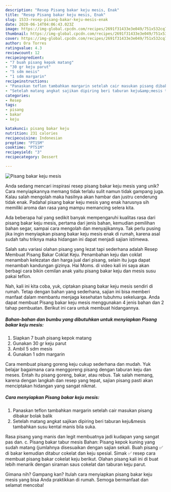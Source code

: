 ```yaml
---
description: "Resep Pisang bakar keju mesis, Enak"
title: "Resep Pisang bakar keju mesis, Enak"
slug: 1533-resep-pisang-bakar-keju-mesis-enak
date: 2020-06-14T04:06:43.023Z
image: https://img-global.cpcdn.com/recipes/2691f31433e3e049/751x532cq70/pisang-bakar-keju-mesis-foto-resep-utama.jpg
thumbnail: https://img-global.cpcdn.com/recipes/2691f31433e3e049/751x532cq70/pisang-bakar-keju-mesis-foto-resep-utama.jpg
cover: https://img-global.cpcdn.com/recipes/2691f31433e3e049/751x532cq70/pisang-bakar-keju-mesis-foto-resep-utama.jpg
author: Ora Torres
ratingvalue: 4.3
reviewcount: 12
recipeingredient:
- "7 buah pisang kepok matang"
- "30 gr keju parut"
- "5 sdm mesis"
- "1 sdm margarin"
recipeinstructions:
- "Panaskan teflon tambahkan margarin setelah cair masukan pisang dibakar bolak balik"
- "Setelah matang angkat sajikan dipiring beri taburan keju&amp;mesis tambahkan susu kental manis bila suka."
categories:
- Resep
tags:
- pisang
- bakar
- keju

katakunci: pisang bakar keju 
nutrition: 231 calories
recipecuisine: Indonesian
preptime: "PT15M"
cooktime: "PT51M"
recipeyield: "3"
recipecategory: Dessert

---
```



![Pisang bakar keju mesis](https://img-global.cpcdn.com/recipes/2691f31433e3e049/751x532cq70/pisang-bakar-keju-mesis-foto-resep-utama.jpg)

Anda sedang mencari inspirasi resep pisang bakar keju mesis yang unik? Cara menyiapkannya memang tidak terlalu sulit namun tidak gampang juga. Kalau salah mengolah maka hasilnya akan hambar dan justru cenderung tidak enak. Padahal pisang bakar keju mesis yang enak harusnya sih memiliki aroma dan rasa yang mampu memancing selera kita.

Ada beberapa hal yang sedikit banyak mempengaruhi kualitas rasa dari pisang bakar keju mesis, pertama dari jenis bahan, kemudian pemilihan bahan segar, sampai cara mengolah dan menyajikannya. Tak perlu pusing jika ingin menyiapkan pisang bakar keju mesis enak di rumah, karena asal sudah tahu triknya maka hidangan ini dapat menjadi sajian istimewa.

Salah satu variasi olahan pisang yang lezat tapi sederhana adalah Resep Membuat Pisang Bakar Coklat Keju. Penambahan keju dan coklat menambah kelezatan dan harga jual dari pisang, selain itu juga dapat menambah kandungan gizinya. Hai Moms. di video kali ini saya akan berbagi cara bikin cemilan anak yaitu pisang bakar keju dan mesis susu pakai teflon.


Nah, kali ini kita coba, yuk, ciptakan pisang bakar keju mesis sendiri di rumah. Tetap dengan bahan yang sederhana, sajian ini bisa memberi manfaat dalam membantu menjaga kesehatan tubuhmu sekeluarga. Anda dapat membuat Pisang bakar keju mesis menggunakan 4 jenis bahan dan 2 tahap pembuatan. Berikut ini cara untuk membuat hidangannya.

<!--inarticleads1-->

##### Bahan-bahan dan bumbu yang dibutuhkan untuk menyiapkan Pisang bakar keju mesis:

1. Siapkan 7 buah pisang kepok matang
1. Gunakan 30 gr keju parut
1. Ambil 5 sdm mesis
1. Gunakan 1 sdm margarin


Cara membuat pisang goreng keju cukup sederhana dan mudah. Yuk belajar bagaimana cara menggoreng pisang dengan taburan keju dan meses. Entah itu pisang goreng, bakar, atau rebus. Tak salah memang, karena dengan langkah dan resep yang tepat, sajian pisang pasti akan menciptakan hidangan yang sangat nikmat. 

<!--inarticleads2-->

##### Cara menyiapkan Pisang bakar keju mesis:

1. Panaskan teflon tambahkan margarin setelah cair masukan pisang dibakar bolak balik
1. Setelah matang angkat sajikan dipiring beri taburan keju&amp;mesis tambahkan susu kental manis bila suka.


Rasa pisang yang manis dan legit membuatnya jadi kudapan yang sangat pas dan. c. Pisang bakar tabur mesis Bahan: Pisang kepok kuning yang sudah matang (jumlahnya disesuaikan dengan sajian sekali. Buah pisang ✅ di bakar kemudian ditabur cokelat dan keju spesial. Simak ✅ resep cara membuat pisang bakar cokelat keju berikut. Olahan pisang kali ini di buat lebih menarik dengan siraman saus cokelat dan taburan keju parut. 

Gimana nih? Gampang kan? Itulah cara menyiapkan pisang bakar keju mesis yang bisa Anda praktikkan di rumah. Semoga bermanfaat dan selamat mencoba!
